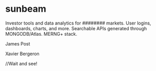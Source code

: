 # sunbeam

Investor tools and data analytics for ######## markets. User logins, dashboards, charts, and more. Searchable APIs generated through MONGODB/Atlas.
MERNG+ stack.

James Post

Xavier Bergeron

//Wait and see!
